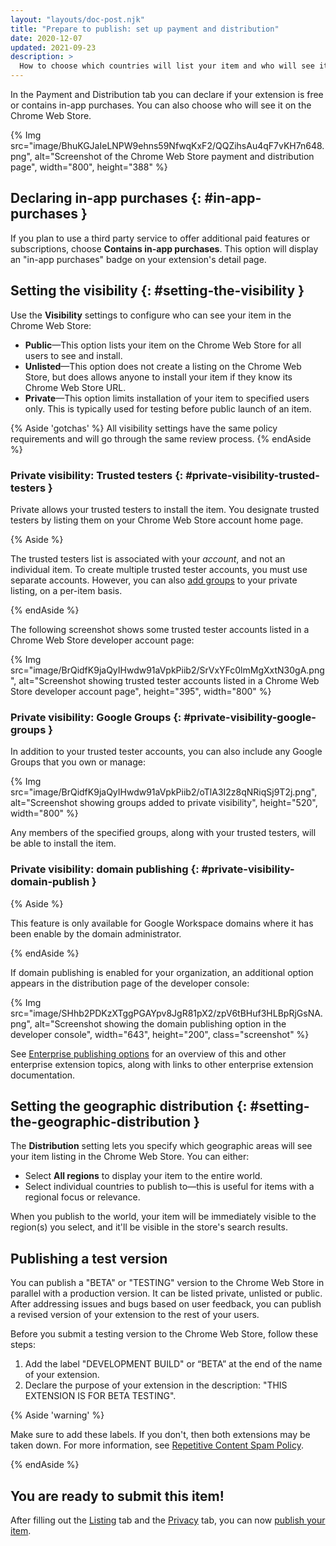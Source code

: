 ```yaml
---
layout: "layouts/doc-post.njk"
title: "Prepare to publish: set up payment and distribution"
date: 2020-12-07
updated: 2021-09-23
description: >
  How to choose which countries will list your item and who will see it in the Chrome Web Store.
---
```


In the Payment and Distribution tab you can declare if your extension is free or contains in-app purchases. You can also choose who will see it on the Chrome Web Store.

{% Img src="image/BhuKGJaIeLNPW9ehns59NfwqKxF2/QQZihsAu4qF7vKH7n648.png", alt="Screenshot of the Chrome Web Store payment and distribution page", width="800", height="388" %}

## Declaring in-app purchases {: #in-app-purchases }

If you plan to use a third party service to offer additional paid features or subscriptions, choose **Contains in-app purchases**. This option will display an "in-app purchases" badge on your extension's detail page.

## Setting the visibility {: #setting-the-visibility }

Use the **Visibility** settings to configure who can see your item in the Chrome Web Store:

- **Public**—This option lists your item on the Chrome Web Store for all users to see and install.
- **Unlisted**—This option does not create a listing on the Chrome Web Store, but does allows
  anyone to install your item if they know its Chrome Web Store URL.
- **Private**—This option limits installation of your item to specified users only. This is
  typically used for testing before public launch of an item.

{% Aside 'gotchas' %}
All visibility settings have the same policy requirements and will go through the same review process.
{% endAside %}

### Private visibility: Trusted testers {: #private-visibility-trusted-testers }

Private allows your trusted testers to install the item. You designate trusted testers by listing
them on your Chrome Web Store account home page.

{% Aside %}

The trusted testers list is associated with your _account_, and not an individual item. To create
multiple trusted tester accounts, you must use separate accounts. However, you can also [add
groups][private-google-groups] to your private listing, on a per-item basis.

{% endAside %}

The following screenshot shows some trusted tester accounts listed in a Chrome Web Store developer
account page:

{% Img src="image/BrQidfK9jaQyIHwdw91aVpkPiib2/SrVxYFc0lmMgXxtN30gA.png",
       alt="Screenshot showing trusted tester accounts listed in a Chrome Web Store developer account page",
       height="395", width="800" %}

### Private visibility: Google Groups {: #private-visibility-google-groups }

In addition to your trusted tester accounts, you can also include any Google Groups that you own or
manage:

{% Img src="image/BrQidfK9jaQyIHwdw91aVpkPiib2/oTlA3I2z8qNRiqSj9T2j.png",
       alt="Screenshot showing groups added to private visibility", height="520", width="800" %}

Any members of the specified groups, along with your trusted testers, will be able to install the
item.

### Private visibility: domain publishing {: #private-visibility-domain-publish }

{% Aside %}

This feature is only available for Google Workspace domains where it has been enable by the domain
administrator.

{% endAside %}

If domain publishing is enabled for your organization, an additional option appears in the
distribution page of the developer console:

{% Img src="image/SHhb2PDKzXTggPGAYpv8JgR81pX2/zpV6tBHuf3HLBpRjGsNA.png", alt="Screenshot showing
the domain publishing option in the developer console", width="643", height="200", class="screenshot" %}

See [Enterprise publishing options][enterprise] for an overview of this and other
enterprise extension topics, along with links to other enterprise extension documentation.

## Setting the geographic distribution {: #setting-the-geographic-distribution }

The **Distribution** setting lets you specify which geographic areas will see your item listing in
the Chrome Web Store. You can either:

- Select **All regions** to display your item to the entire world.
- Select individual countries to publish to—this is useful for items with a regional focus or
  relevance.

When you publish to the world, your item will be immediately visible to the region(s) you select,
and it'll be visible in the store's search results.

## Publishing a test version

You can publish a "BETA" or "TESTING" version to the Chrome Web Store in parallel with a
production version. It can be listed private, unlisted or public. After addressing issues and bugs based on user
feedback, you can publish a revised version of your extension to the rest of your users. 

Before you submit a testing
  version to the Chrome Web Store, follow these steps:

  1.  Add the label "DEVELOPMENT BUILD" or “BETA” at the end of the name of your extension. 
  2.  Declare the
  purpose of your extension in the description: "THIS EXTENSION IS FOR BETA TESTING".

{% Aside 'warning' %}

Make sure to add these labels. If you don't, then both extensions may be taken down. For more information,
see [Repetitive Content Spam Policy][repetitive-content].

{% endAside %}


## You are ready to submit this item! 

After filling out the [Listing][listing] tab and the [Privacy][privacy] tab, you can now [publish your item][publish].


[private-google-groups]: #private-visibility-google-groups
[enterprise]: /docs/webstore/cws-enterprise/
[listing]: /docs/webstore/cws-dashboard-listing/
[publish]: /docs/webstore/publish/#publish-item
[privacy]: /docs/webstore/cws-dashboard-privacy/
[repetitive-content]: /docs/webstore/spam-faq/#repetitive-content
